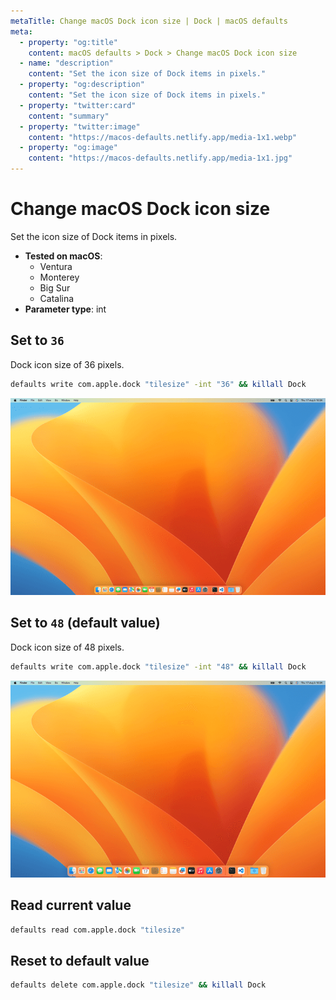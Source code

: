 ```yaml
---
metaTitle: Change macOS Dock icon size | Dock | macOS defaults
meta:
  - property: "og:title"
    content: macOS defaults > Dock > Change macOS Dock icon size
  - name: "description"
    content: "Set the icon size of Dock items in pixels."
  - property: "og:description"
    content: "Set the icon size of Dock items in pixels."
  - property: "twitter:card"
    content: "summary"
  - property: "twitter:image"
    content: "https://macos-defaults.netlify.app/media-1x1.webp"
  - property: "og:image"
    content: "https://macos-defaults.netlify.app/media-1x1.jpg"
---
```

# Change macOS Dock icon size

Set the icon size of Dock items in pixels.

<!-- break lists -->

- **Tested on macOS**:
  * Ventura
  * Monterey
  * Big Sur
  * Catalina
- **Parameter type**: int

## Set to `36`

Dock icon size of 36 pixels.

```bash
defaults write com.apple.dock "tilesize" -int "36" && killall Dock
```
<img
  src="./dock-tilesize-36.png"
  alt="Example output with value set to 36"
  width="740" height="463" style="height: auto"
/>

## Set to `48` (default value)

Dock icon size of 48 pixels.

```bash
defaults write com.apple.dock "tilesize" -int "48" && killall Dock
```
<img
  src="./dock-tilesize-48.png"
  alt="Example output with value set to 48"
  width="740" height="463" style="height: auto"
/>

## Read current value
```bash
defaults read com.apple.dock "tilesize"
```

## Reset to default value
```bash
defaults delete com.apple.dock "tilesize" && killall Dock
```
